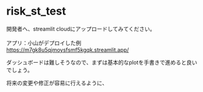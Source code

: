 # risk_st_test

開発者へ、streamlit cloudにアップロードしてみてください。<br><br>
アプリ：小山がデプロイした例<br>
https://m7gk8u5qjmoysfsmf5kgqk.streamlit.app/<br>


ダッシュボードは難しそうなので、まずは基本的なplotを手書きで進めると良いでしょう。<br>


将来の変更や修正が容易に行えるように、
